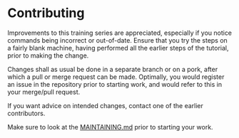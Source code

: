 # Contributing

Improvements to this training series are appreciated, especially if you notice commands being incorrect or out-of-date. Ensure that you try the steps on a fairly blank machine, having performed all the earlier steps of the tutorial, prior to making the change.

Changes shall as usual be done in a separate branch or on a pork, after which a pull or merge request can be made. Optimally, you would register an issue in the repository prior to starting work, and would refer to this in your merge/pull request.

If you want advice on intended changes, contact one of the earlier contributors.

Make sure to look at the [MAINTAINING.md](MAINTAINING.md) prior to starting your work.